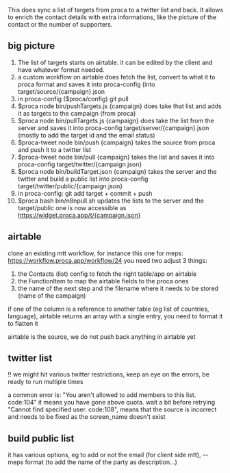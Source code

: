 This does sync a list of targets from proca to a twitter list and back. It allows to enrich the contact details with extra informations, like the picture of the contact or the number of supporters.

## big picture

1. The list of targets starts on airtable. it can be edited by the client and have whatever format needed.
1. a custom workflow on airtable does fetch the list, convert to what it to proca format and saves it into proca-config (into target/source/{campaign}.json
1. in proca-config ($proca/config) git pull
1. $proca node bin/pushTargets.js {campaign} does take that list and adds it as targets to the campaign (from proca)
1. $proca node bin/pullTargets.js {campaign} does take the list from the server and saves it into proca-config target/server/{campaign}.json (mostly to add the target id and the email status)
1. $proca-tweet node bin/push {campaign} takes the source from proca and push it to a twitter list
1. $proca-tweet node bin/pull {campaign} takes the list and saves it  into proca-config target/twitter/{campaign.json}
1. $proca node bin/buildTarget.json {campaign} takes the server and the twitter and build a public list into proca-config target/twitter/public/{campaign.json}
1. in proca-config: git add target + commit + push
1. $proca bash bin/n8npull.sh updates the lists to the server and the target/public one is now accessible as https://widget.proca.app/t/{campaign.json}

## airtable

clone an existing mtt workflow, for instance this one for meps:
https://workflow.proca.app/workflow/24
you need two adjust 3 things:
1. the Contacts (list) config to fetch the right table/app on airtable
2. the FunctionItem to map the airtable fields to the proca ones
3. the name of the next step and the filename where it needs to be stored (name of the campaign)

if one of the column is a reference to another table (eg list of countries, language), airtable returns an array with a single entry, you need to format it to flatten it

airtable is the source, we do not push back anything in airtable yet

## twitter list

!! we might hit various twitter restrictions, keep an eye on the errors, be ready to run multiple times

a common error is: "You aren't allowed to add members to this list. code:104" it means you have gone above quota. wait a bit before retrying
"Cannot find specified user. code:108", means that the source is incorrect and needs to be fixed as the screen_name doesn't exist

## build public list

it has various options, eg to add or not the email (for client side mtt), --meps format (to add the name of the party as description...)





